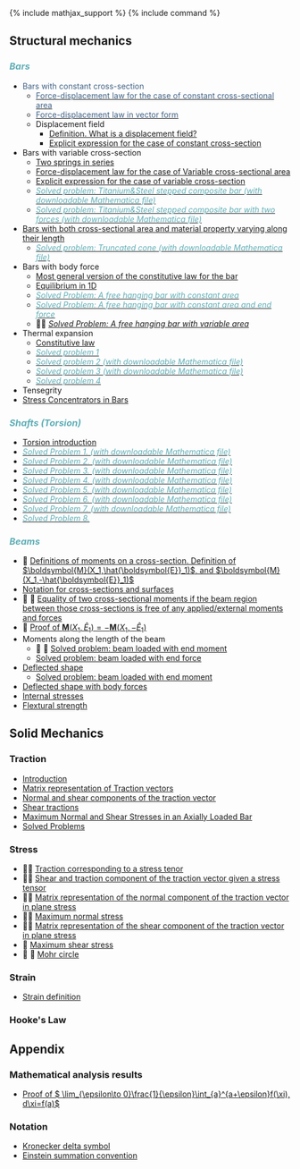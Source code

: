 {% include mathjax_support %}
{% include command %}


## Structural mechanics

### <span style="color:#5faeb6; font-style:italic">Bars </span>

*  <span style="color:#3f6184; font-weight:normal"> Bars with constant cross-section </span>
    * [<span style="color:#3f6184">Force-displacement law for the case of constant cross-sectional area</span>](Bars/Bars.md)
    * [<span style="color:#3f6184">Force-displacement law in vector form</span>](./Bars/VectorFormHookesLaw.md)
    * Displacement field
        - [Definition. What is a displacement field?](Bars/Bars2.md)
        - [Explicit expression for the case of constant cross-section](Bars/Bars3.md)
* Bars with variable cross-section 
    * [Two springs in series](./Bars/SpringsInSeries.md)
    *   [Force-displacement law for the case of Variable cross-sectional area](Bars/Bars4.md)
    -  [Explicit expression for the case of variable cross-section](Bars/Bars5_2.md)
    -  [<span style="color:#5faeb6; font-style:italic">Solved problem: Titanium&Steel stepped composite bar (with downloadable Mathematica file)</span> ](./Bars/SegmentedComposite.md)
    -  [ <span style="color:#5faeb6; font-style:italic"> Solved problem: Titanium&Steel stepped composite bar with two forces (with downloadable Mathematica file) </span>](./Bars/SegmentedComposite2.md) 
* [Bars with both cross-sectional area and material property varying along their length](Bars/Bars6.md)
    -   [<span style="color:#5faeb6; font-style:italic"> Solved problem: Truncated cone (with downloadable Mathematica file) </span>](./Bars/TruncatedCone.md) 
* Bars with body force
  -  [Most general version of the constitutive law for the bar](Bars/BodyForce1.md)
  -   [Equilibrium in 1D](Bars/BodyForce2.md)
    -  [<span style="color:#5faeb6; font-style:italic">Solved Problem: A free hanging bar with constant area</span>](Bars/HangingBar1.md)
    -  [<span style="color:#5faeb6">_Solved Problem: A free hanging bar with constant area and end force_</span>](Bars/HangingBar3.md) <!--:#778899-->
    - :construction::construction: [_Solved Problem: A free hanging bar with variable area_](Bars/HangingBar2.md)     
* Thermal expansion
    *  [Constitutive law](./Bars/ThermalExpansion1.md)
    *  [<span style="color:#5faeb6; font-style:italic">Solved problem 1</span>](./Bars/ThermalStressesSP1.md)
    *   [<span style="color:#5faeb6; font-style:italic">Solved problem 2 (with downloadable Mathematica file)</span>](./Bars/ThermalStressesSP2.md)
    *   [<span style="color:#5faeb6; font-style:italic">Solved problem 3 (with downloadable Mathematica file)</span>](./Bars/ThermalStressesSP3.md)
    *  [<span style="color:#5faeb6; font-style:italic">Solved problem 4</span>](./Bars/ThermalStressesSP4.md)
* Tensegrity
*  [Stress Concentrators in Bars](Bars7.md)

### <span style="color:#5faeb6; font-style:italic">Shafts (Torsion)</span>

 *  [Torsion introduction](./Torsion/Torsion1.md)
 * [<span style="color:#5faeb6; font-style:italic"> Solved Problem 1. (with downloadable Mathematica file)</span>](./Torsion/SP1.md)
 * [<span style="color:#5faeb6; font-style:italic"> Solved Problem 2. (with downloadable Mathematica file)</span>](./Torsion/SP2.md)
 * [<span style="color:#5faeb6; font-style:italic"> Solved Problem 3. (with downloadable Mathematica file)</span>](./Torsion/SP3.md)
 * [<span style="color:#5faeb6; font-style:italic"> Solved Problem 4. (with downloadable Mathematica file)</span>](./Torsion/SP4.md)
 * [<span style="color:#5faeb6; font-style:italic"> Solved Problem 5. (with downloadable Mathematica file)</span>](./Torsion/SP5.md)
 * [<span style="color:#5faeb6; font-style:italic"> Solved Problem 6. (with downloadable Mathematica file)</span>](./Torsion/SP6.md)
 * [<span style="color:#5faeb6; font-style:italic"> Solved Problem 7. (with downloadable Mathematica file)</span>](./Torsion/SP7.md)
 * [<span style="color:#5faeb6; font-style:italic"> Solved Problem 8. </span>](./Torsion/SP8.md)


    

### <span style="color:#5faeb6; font-style:italic">Beams </span>
* :construction: [Definitions of moments on a cross-section. Definition of $\boldsymbol{M}(X_1,\hat{\boldsymbol{E}}_1)$, and $\boldsymbol{M}(X_1,-\hat{\boldsymbol{E}}_1)$](Beams/MomentsOnCrosssection.md)
* [Notation for cross-sections and surfaces](Beams/CrossSectiosnSurfacesDef.md)
*  :construction: :construction: [Equality of two cross-sectional moments if the beam region between those cross-sections is free of any applied/external moments and forces](Beams/ConstancyOfMoments.md)   
*  :construction: [Proof of $\boldsymbol{M}(X_1,\hat{E}_1)=-\boldsymbol{M}(X_1,-\hat{E}_1)$](Beams/MomentsThirdLaw.md)
* Moments along the length of the beam
    * :construction: :construction: [Solved problem: beam loaded with end moment](Beams/EndMomentMoment.md)
    * [Solved problem: beam loaded with end force](Beams/EndForceMoment.md)     
* [Deflected shape](Beams/Beams1.md)
    * [Solved problem: beam loaded with end moment](Beams/EndMoment.md) 
* [Deflected shape with body forces](Beams/Beams2.md)
* [Internal stresses](Beams/Beams3.md)
* [Flextural strength](Beams/Beams4.md)

## Solid Mechanics

### Traction

* [Introduction](Traction/Introduction.md)
* [Matrix representation of Traction vectors](Traction/TractionsInBars.md)
* [Normal and shear components of the traction vector](Traction/NormalShearComponents.md)
* [Shear tractions](Traction/ShearTraction1.md)
* [Maximum Normal and Shear Stresses in an Axially Loaded Bar](Traction/Max.md)
* [Solved Problems](Traction/SPTraction.md)

### Stress

* :construction::construction: [Traction corresponding to a stress tenor](Stress/Traction.md)
* :construction::construction: [Shear and traction component of the traction vector given a stress tensor](Stress/Stress2.md)
* :construction::construction: [Matrix representation of the normal component of the traction vector in plane stress](Stress/Stress3.md) 
* :construction::construction: [Maximum normal stress](Stress/Stress4.md)
* :construction::construction: [Matrix representation of the shear component of the traction vector in plane stress](Stress/Stress5.md) 
* :construction: [Maximum shear stress](Stress/Stress6.md)
* :construction: :construction: [Mohr circle](Stress/Stress7.md)


### Strain

* [Strain definition](Strain/Strain1.md)

### Hooke's Law



## Appendix

### Mathematical analysis results

*  [Proof of  $ \lim_{\epsilon\to 0}\frac{1}{\epsilon}\int_{a}^{a+\epsilon}f(\xi)\, d\xi=f(a)$](Bars/Leibnitz.md)

### Notation
    
* [Kronecker delta symbol](https://appliedmechanicslab.github.io/appliedmechanicslab/course_notes/ENGN1370/KroneckerDeltaSymbol.html)
* [Einstein summation convention](https://appliedmechanicslab.github.io/appliedmechanicslab/course_notes/ENGN1370/ESC.html)
